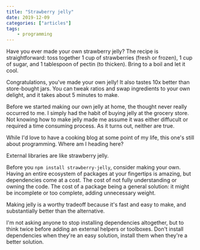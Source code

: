 ```yaml
---
title: "Strawberry jelly"
date: 2019-12-09
categories: ["articles"]
tags:
    - programming
---
```


Have you ever made your own strawberry jelly? The recipe is straightforward: toss together 1 cup of strawberries (fresh or frozen), 1 cup of sugar, and 1 tablespoon of pectin (to thicken). Bring to a boil and let it cool.

Congratulations, you've made your own jelly! It also tastes 10x better than store-bought jars. You can tweak ratios and swap ingredients to your own delight, and it takes about 5 minutes to make.

Before we started making our own jelly at home, the thought never really occurred to me. I simply had the habit of buying jelly at the grocery store. Not knowing how to make jelly made me assume it was either diffucult or required a time consuming process. As it turns out, neither are true.

While I'd love to have a cooking blog at some point of my life, this one's still about programming. Where am I heading here?

External libraries are like strawberry jelly.

Before you `npm install strawberry-jelly`, consider making your own. Having an entire ecosystem of packages at your fingertips is amazing, but dependencies come at a cost. The cost of not fully understanding or owning the code. The cost of a package being a general solution: it might be incomplete or too complete, adding unnecessary weight.

Making jelly is a worthy tradeoff because it's fast and easy to make, and substantially better than the alternative.

I'm not asking anyone to stop installing dependencies altogether, but to think twice before adding an external helpers or toolboxes. Don't install dependencies when they're an easy solution, install them when they're a better solution.

